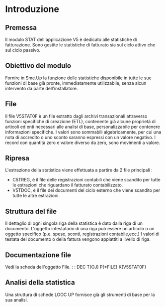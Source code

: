 # Introduzione

## Premessa
Il modulo STAT dell'applicazione V5 è dedicato alle statistiche di fatturazione.
Sono gestite le statistiche di fatturato sia sul ciclo attivo che sul ciclo passivo.

## Obiettivo del modulo
Fornire in Sme.Up la funzione delle statistiche disponibile in tutte le sue funzioni di base già pronte, immediatamente utilizzabile, senza alcun intervento da parte dell'installatore.

## File
Il file V5STAT0F è un file estratto dagli archivi transazionali attraverso funzioni specifiche di creazione (ETL), contenente già alcune proprietà di articoli ed enti necessari alle analisi di base, personalizzabile per contenere informazioni specifiche.
I valori sono sommabili algebricamente, per cui una nota di accredito o uno sconto saranno espressi con un valore negativo.
I record con quantità zero e valore diverso da zero, sono movimenti a valore.

## Ripresa
L'estrazione della statistica viene effettuata a partire da 2 file principali : 

 * C5TREG, è il file delle registrazioni contabili che viene scandito per tutte le estrazioni che riguardano il fatturato contabilizzato.
 * V5TDOC, è il file dei documenti del ciclo esterno che viene scandito per tutte le altre estrazioni.

## Struttura del file
Il dettaglio di ogni singola riga della statistica  è dato dalla riga di un documento.
L'oggetto intestatario di una riga può essere un articolo o un oggetto specifico (p.e. spese, sconti, registrazioni contabile,ecc.)
I valori di testata del documento o della fattura vengono appiattiti a livello di riga.

## Documentazione file
Vedi la scheda dell'oggetto File.
 :  : DEC T(OJ) P(*FILE) K(V5STAT0F)

## Analisi della statistica
Una struttura di schede LOOC UP fornisce già gli strumenti di base per la sua analisi.
